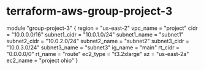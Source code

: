 # terraform-aws-group-project-3

module "group-project-3" {
    region = "us-east-2"
    vpc_name = "project"
    cidr = "10.0.0.0/16"
    subnet1_cidr = "10.0.1.0/24"
    subnet1_name = "subnet1"
    subnet2_cidr = "10.0.2.0/24"
    subnet2_name = "subnet2"
    subnet3_cidr = "10.0.3.0/24"
    subnet3_name = "subnet3"
    ig_name = "main"
    rt_cidr = "0.0.0.0/0"
    rt_name = "route"
    ec2_type = "t3.2xlarge"
    az = "us-east-2a"
    ec2_name = "project ohio"
}